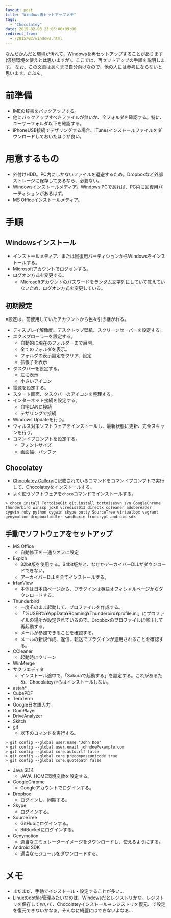 ```yaml
---
layout: post
title: "Windows再セットアップメモ"
tags:
  - "Chocolatey"
date: 2015-02-03 23:05:00+09:00
redirect_from:
  - /2015/02/windows.html
---
```


なんだかんだと環境が汚れて、Windowsを再セットアップすることがあります(仮想環境を使えとは思いますが)。ここでは、再セットアップの手順を説明します。
なお、この文章はあくまで自分向けなので、他の人には参考にならないと思います。たぶん。

<!-- more -->

# 前準備

- IMEの辞書をバックアップする。
- 他にバックアップすべきファイルが無いか、全フォルダを確認する。特に、ユーザーフォルダ以下を確認する。
- iPhoneUSB接続でテザリングする場合、iTunesインストールファイルをダウンロードしておいたほうが良い。

# 用意するもの

- 外付けHDD。PC内にしかないファイルを退避するため。Dropboxなど外部ストレージに保存してあるなら、必要ない。
- Windowsインストールメディア。Windows PCであれば、PC内に回復用パーティションがあるはず。
- MS Officeインストールメディア。

# 手順

## Windowsインストール

- インストールメディア、または回復用パーティションからWindowsをインストールする。
- Microsoftアカウントでログオンする。
- ログオン方式を変更する。
	- Microsoftアカウントのパスワードをランダム文字列にしていて覚えていないため、ログオン方式を変更している。

## 初期設定

※設定は、前使用していたアカウントから色々引き継がれる。

- ディスプレイ解像度、デスクトップ壁紙、スクリーンセーバーを設定する。
- エクスプローラーを設定する。
	- 自動的に現在のフォルダーまで展開。
	- 全てのフォルダを表示。
	- フォルダの表示設定をクリア、設定
	- 拡張子を表示
- タスクバーを設定する。
	- 左に表示
	- 小さいアイコン
- 電源を設定する。
- スタート画面、タスクバーのアイコンを整理する。
- インターネット接続を設定する。
	- 自宅LANに接続
	- テザリングで接続
- Windows Updateを行う。
- ウィルス対策ソフトウェアをインストールし、最新状態に更新、完全スキャンを行う。
- コマンドプロンプトを設定する。
	- フォントサイズ
	- 画面幅、バッファ

## Chocolatey

- [Chocolatey Gallery](https://chocolatey.org)に記載されているコマンドをコマンドプロンプトで実行して、Chocolateyをインストールする。
- よく使うソフトウェアを`choco`コマンドでインストールする。

```
> choco install TortoiseGit git.install tortoisesvn svn GoogleChrome thunderbird winscp jdk8 vcredis2013 directx ccleaner adobereader cygwin ruby python cygwin skype putty SourceTree virtualbox vagrant genymotion dropboxfiddler sandboxie truecrypt android-sdk
```

## 手動でソフトウェアをセットアップ

- MS Office
	- 自動修正を一通りオフに設定
- Explzh
	- 32bit版を使用する。64bit版だと、なぜかアーカイバーDLLがダウンロードできない。
	- アーカイバーDLLを全てインストールする。
- IrfanView
	- 本体は日本語ページから、プラグインは英語オフィシャルページからダウンロードする。
- Thunderbird
	- 一度そのまま起動して、プロファイルを作成する。
	- 「%USER%¥AppData¥Roaming¥Thunderbird¥profile.ini」にプロファイルの場所が設定されているので、Dropboxのプロファイルに修正して再起動する。
	- メールが参照できることを確認する。
	- メールの新規作成、返信、転送でプラグインが適用されることを確認する。
- CCleaner
	- 起動時にクリーン
- WinMerge
- サクラエディタ
	- インストール途中で、「Sakuraで起動する」を設定する。これがあるため、Chocolateyからはインストールしない。
- astah*
- CubePDF
- TeraTerm
- Google日本語入力
- GomPlayer
- DriveAnalyzer
- Skitch
- git
	- 以下のコマンドを実行する。

```
> git config --global user.name "John Doe"
> git config --global user.email johndoe@example.com
> git config --global core.autocrlf false
> git config --global core.precomposeunicode true
> git config --global core.quotepath false
```

- Java SDK
	- JAVA_HOME環境変数を設定する。
- GoogleChrome
	- Googleアカウントでログインする。
- Dropbox
	- ログインし、同期する。
- Skype
	- ログインする。
- SourceTree
	- GitHubにログインする。
	- BitBucketにログインする。
- Genymotion
	- 適当なエミュレーターイメージをダウンロードし、使えるようにする。
- Android SDK
	- 適当なモジュールをダウンロードする。

# メモ

- まだまだ、手動でインストール・設定することが多い…
- Linuxのdotfile管理みたいなのは、Windowsだとレジストリかな。レジストリを保存しておいて、Chocolateyインストール→レジストリを復元、で設定を復元できないかなぁ。そんなに綺麗にはできないよなぁ…
